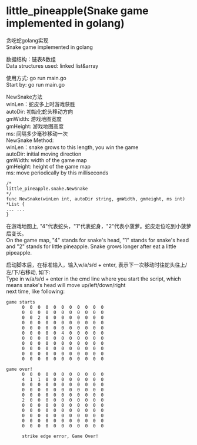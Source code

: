# little_pineapple(Snake game implemented in golang)
贪吃蛇golang实现  
Snake game implemented in golang  

数据结构：链表&数组  
Data structures used: linked list&array  

使用方式: go run main.go  
Start by: go run main.go  

NewSnake方法  
  winLen：蛇皮多上时游戏获胜  
  autoDir: 初始化蛇头移动方向  
  gmWidth: 游戏地图宽度  
  gmHeight: 游戏地图高度  
  ms: 间隔多少毫秒移动一次  
NewSnake Method:  
  winLen：snake grows to this length, you win the game  
  autoDir: initial moving direction  
  gmWidth: width of the game map  
  gmHeight: height of the game map  
  ms: move periodically by this milliseconds    
```
/*
little_pineapple.snake.NewSnake
*/
func NewSnake(winLen int, autoDir string, gmWidth, gmHeight, ms int) *List {
... ...
}
```

在游戏地图上, "4"代表蛇头，"1"代表蛇身，"2"代表小菠萝。蛇皮走位吃到小菠萝后变长。  
On the game map, "4" stands for snake's head, "1" stands for snake's head and "2" stands for little pineapple. 
Snake grows longer after eat a little pipeapple.  

启动脚本后，在标准输入，输入w/a/s/d + enter, 表示下一次移动时往蛇头往上/左/下/右移动, 如下:  
Type in w/a/s/d + enter in the cmd line where you start the script, which means snake's head will move up/left/down/right  
next time, like following:  

```
game starts
      0  0  0  0  0  0  0  0  0  0  0
      0  0  0  0  0  0  0  0  0  0  0
      0  0  2  0  0  0  0  0  0  0  0
      0  0  0  0  0  0  0  0  0  0  0
      0  0  0  0  0  0  0  0  0  0  0
      0  0  0  0  0  4  0  0  0  0  0
      0  0  0  0  0  0  0  0  0  0  0
      0  0  0  0  0  0  0  0  0  0  0
      0  0  0  0  0  0  0  0  0  0  0
      0  0  0  0  0  0  0  0  0  0  0
      0  0  0  0  0  0  0  0  0  0  0

```

```
game over!
      0  0  0  0  0  0  0  0  0  0  0
      4  1  1  0  0  0  0  0  0  0  0
      0  0  0  0  0  0  0  0  0  0  0
      0  0  0  0  0  0  0  0  0  0  0
      0  0  0  0  0  0  0  0  0  0  0
      2  0  0  0  0  0  0  0  0  0  0
      0  0  0  0  0  0  0  0  0  0  0
      0  0  0  0  0  0  0  0  0  0  0
      0  0  0  0  0  0  0  0  0  0  0
      0  0  0  0  0  0  0  0  0  0  0
      0  0  0  0  0  0  0  0  0  0  0

      strike edge error, Game Over!

```

